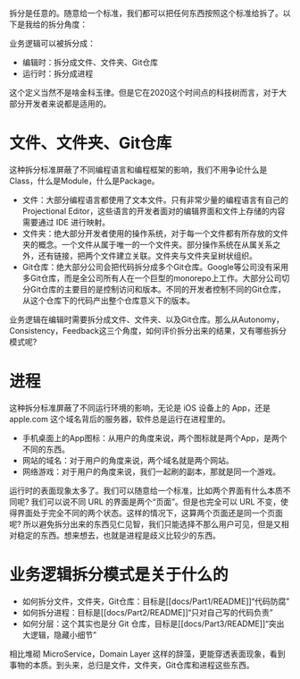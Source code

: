 拆分是任意的。随意给一个标准，我们都可以把任何东西按照这个标准给拆了。以下是我给的拆分角度：

业务逻辑可以被拆分成：

* 编辑时：拆分成文件、文件夹、Git仓库
* 运行时：拆分成进程

这个定义当然不是啥金科玉律。但是它在2020这个时间点的科技树而言，对于大部分开发者来说都是适用的。

# 文件、文件夹、Git仓库

这种拆分标准屏蔽了不同编程语言和编程框架的影响，我们不用争论什么是Class，什么是Module，什么是Package。

* 文件：大部分编程语言都使用了文本文件。只有非常少量的编程语言有自己的 Projectional Editor，这些语言的开发者面对的编辑界面和文件上存储的内容需要通过 IDE 进行映射。
* 文件夹：绝大部分开发者使用的操作系统，对于每一个文件都有所存放的文件夹的概念。一个文件从属于唯一的一个文件夹。部分操作系统在从属关系之外，还有链接，把两个文件建立关联。文件夹与文件夹呈树状组织。
* Git仓库：绝大部分公司会把代码拆分成多个Git仓库。Google等公司没有采用多Git仓库，而是全公司所有人在一个巨型的monorepo上工作。大部分公司切分Git仓库的主要目的是控制访问和版本。不同的开发者控制不同的Git仓库，从这个仓库下的代码产出整个仓库意义下的版本。

业务逻辑在编辑时需要拆分成文件、文件夹、以及Git仓库。那么从Autonomy，Consistency，Feedback这三个角度，如何评价拆分出来的结果，又有哪些拆分模式呢?

# 进程

这种拆分标准屏蔽了不同运行环境的影响，无论是 iOS 设备上的 App，还是 apple.com 这个域名背后的服务器，软件总是运行在进程里的。

* 手机桌面上的App图标：从用户的角度来说，两个图标就是两个App，是两个不同的东西。
* 网站的域名：对于用户的角度来说，两个域名就是两个网站。
* 网络游戏：对于用户的角度来说，我们一起刷的副本，那就是同一个游戏。

运行时的表面现象太多了。我们可以随意给一个标准，比如两个界面有什么本质不同呢? 我们可以说不同 URL 的界面是两个“页面”。但是也完全可以 URL 不变，使得界面处于完全不同的两个状态。这样的情况下，这算两个页面还是同一个页面呢? 所以避免拆分出来的东西见仁见智，我们只能选择不那么用户可见，但是又相对稳定的东西。想来想去，也就是进程是歧义比较少的东西。

# 业务逻辑拆分模式是关于什么的

* 如何拆分文件，文件夹，Git仓库：目标是[[docs/Part1/README]]“代码防腐”
* 如何拆分进程：目标是[[docs/Part2/README]]“只对自己写的代码负责”
* 如何分层：这个其实也是分 Git 仓库，目标是[[docs/Part3/README]]“突出大逻辑，隐藏小细节”

相比堆砌 MicroService，Domain Layer 这样的辞藻，更能穿透表面现象，看到事物的本质。到头来，总归是文件，文件夹，Git仓库和进程这些东西。
